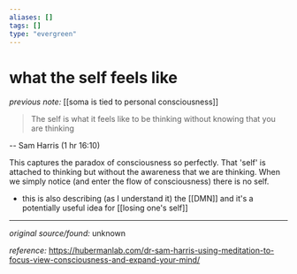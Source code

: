 ```yaml
---
aliases: []
tags: []
type: "evergreen"
---
```


# what the self feels like

_previous note:_ [[soma is tied to personal consciousness]]

> The self is what it feels like to be thinking without knowing that you are thinking

-- Sam Harris (1 hr 16:10)

This captures the paradox of consciousness so perfectly. That 'self' is attached to thinking but without the awareness that we are thinking. When we simply notice (and enter the flow of consciousness) there is no self.

- this is also describing (as I understand it) the [[DMN]] and it's a potentially useful idea for [[losing one's self]]

---

_original source/found:_ unknown 

_reference:_ https://hubermanlab.com/dr-sam-harris-using-meditation-to-focus-view-consciousness-and-expand-your-mind/




